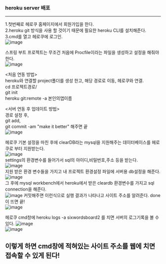 ### heroku server 배포
------------------

1.첫번째로 헤로쿠 홈페이지에서 회원가입을 한다.     
2.heroku git 방식을 사용 할 것이기 때문에 필요한 heroku CLI를 설치해준다.     
3.cmd를 열고 헤로쿠에 로그인.   
![image](https://user-images.githubusercontent.com/100845256/167870316-08d8aa2f-6c62-4291-8284-33aac12d30dc.png)     


스프링 부트 프로젝트는 무조건 처음에 Procfile이라는 파일을 생성하고 설정을 해줘야한다.    
![image](https://user-images.githubusercontent.com/100845256/167874928-79b3b712-7e0b-41db-9f9d-2718f443906b.png)

<처음 연동 방법>       
heroku와 연결할 project폴더를 생성 한고, 해당 경로로 이동, 헤로쿠와 연결.     
cd 프로젝트경로/     
git init      
heroku git:remote -a 본인의앱이름    

<서버 연동 후 업데이트 방법>    
경로 설정 후,   
git add,   
git commit -am "make it better"  해주면 끝   
![image](https://user-images.githubusercontent.com/100845256/167871509-74b3e6ed-7c20-40c2-b895-8617b8b0b0f3.png)   

 
헤로쿠 기본 설정을 마친 후에 clearDB라는 mysql을 지원해주는 데이터베이스를 헤로쿠로 부터 지원받는다.   
![image](https://user-images.githubusercontent.com/100845256/167872251-b66385b5-f753-430b-b94d-0597af75e2fc.png)    
settings의 환경변수를 들어가서 sql의 아이디,비밀번호,주소 등을 받는다.   
![image](https://user-images.githubusercontent.com/100845256/167872357-0312f92e-9066-4749-91d3-0be7a98b8159.png)    
지원 받은 환경 변수들을 가지고 내 프로젝트 환경설정 파일에 서버용 db설정을 해준다.   
![image](https://user-images.githubusercontent.com/100845256/167872492-9779f923-7a89-4d04-906b-c610e27343fa.png)     
그 후에 mysql workbench에서 heroku에서 받은 cleardb 환경변수를 가지고 sql connection을 해준다.   
![image](https://user-images.githubusercontent.com/100845256/167873271-b7f8f2a5-ceab-4d3d-99fd-9ab97756cd44.png)
커밋해주면 이런식으로 실행 결과가 나타나고 사이트 주소를 알려준다. done이 뜨면 끝!   
![image](https://user-images.githubusercontent.com/100845256/167873738-adaa56f5-cff1-475b-bbd1-7ab72d508d87.png)  

헤로쿠 cmd창에 heroku logs -a sixwordsboard2 를 치면 서버의 로그기록을 볼 수 있다.
![image](https://user-images.githubusercontent.com/100845256/167874645-808332b7-1762-496e-b90a-c5993900cf71.png)     
![image](https://user-images.githubusercontent.com/100845256/167874714-ed5ca818-c3ab-44a4-9083-0bd3cdd5a341.png)     

## 이렇게 하면 cmd창에 적혀있는 사이트 주소를 웹에 치면 접속할 수 있게 된다!   


